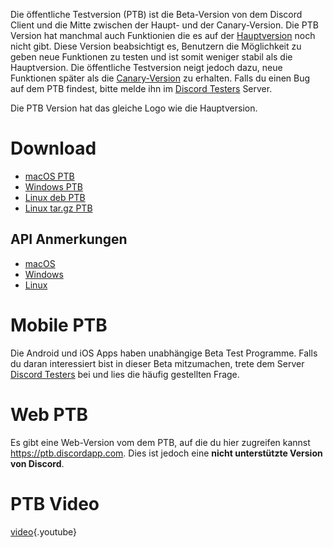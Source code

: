 <!-- TITLE: [DE] Discord öffentliche Testversion (PTB) -->

Die öffentliche Testversion (PTB) ist die Beta-Version von dem Discord Client und die Mitte zwischen der Haupt- und der Canary-Version. Die PTB Version hat manchmal auch Funktionien die es auf der [Hauptversion](discord-stable) noch nicht gibt. Diese Version beabsichtigt es, Benutzern die Möglichkeit zu geben neue Funktionen zu testen und ist somit weniger stabil als die Hauptversion. Die öffentliche Testversion neigt jedoch dazu, neue Funktionen später als die [Canary-Version](/de/canary) zu erhalten. Falls du einen Bug auf dem PTB findest, bitte melde ihn im [Discord Testers](https://discord.gg/discord-testers) Server. 

Die PTB Version hat das gleiche Logo wie die Hauptversion. 

# Download
* [macOS PTB](https://discordapp.com/api/download/ptb?platform=osx)
* [Windows PTB](https://discordapp.com/api/download/ptb?platform=win)
* [Linux deb PTB](https://discordapp.com/api/download/ptb?platform=linux&format=deb)
* [Linux tar.gz PTB](https://discordapp.com/api/download/ptb?platform=linux&format=tar.gz)
## API Anmerkungen
* [macOS](https://discordapp.com/api/ptb/updates?platform=osx)
* [Windows](https://discordapp.com/api/ptb/updates?platform=win)
* [Linux](https://discordapp.com/api/ptb/updates?platform=linux)

# Mobile PTB 
Die Android und iOS Apps haben unabhängige Beta Test Programme. Falls du daran interessiert bist in dieser Beta mitzumachen, trete dem Server [Discord Testers](http://discord.gg/discord-testers) bei und lies die häufig gestellten Frage.

# Web PTB
Es gibt eine Web-Version vom dem PTB, auf die du hier zugreifen kannst https://ptb.discordapp.com.  Dies ist jedoch eine
**nicht unterstützte Version von Discord**.

# PTB Video
[video](https://www.youtube.com/watch?v=HhrwPMtv8p4){.youtube}
